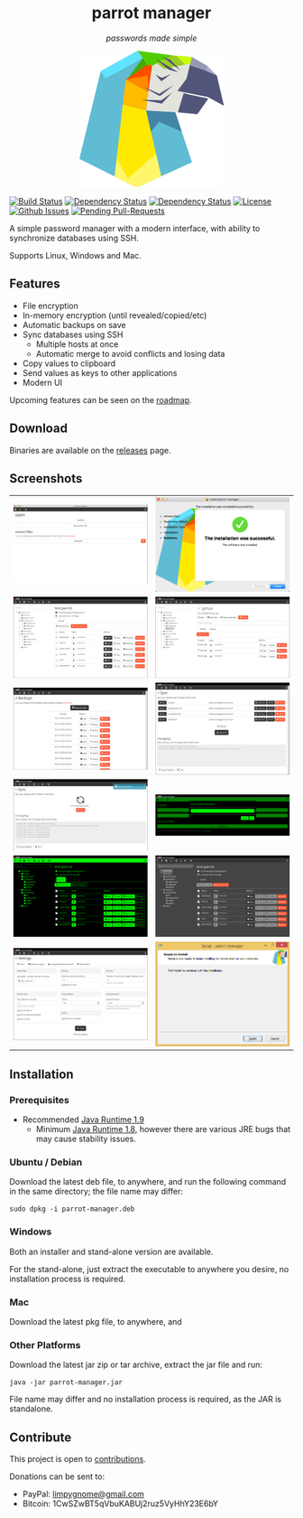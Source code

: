 <h1 align="center">
    parrot manager
</h1>
<p align="center">
    <i>passwords made simple</i>
</p>

<p align="center">
    <img src="parrot-manager/src/main/resources/icons/parrot-icon.png" alt="parrot logo" />
</p>

[![Build Status](https://travis-ci.org/limpygnome/parrot-manager.svg)](https://travis-ci.org/limpygnome/parrot-manager)
[![Dependency Status](https://gemnasium.com/badges/github.com/limpygnome/parrot-manager.svg)](https://gemnasium.com/github.com/limpygnome/parrot-manager)
[![Dependency Status](https://www.versioneye.com/user/projects/58f5b1d4307d03003e9de24e/badge.svg?style=flat-square)](https://www.versioneye.com/user/projects/58f5b1d4307d03003e9de24e)
[![License](http://img.shields.io/:license-mit-blue.svg?style=flat-square)](http://badges.mit-license.org)
[![Github Issues](http://githubbadges.herokuapp.com/limpygnome/parrot-manager/issues.svg?style=flat-square)](https://github.com/limpygnome/parrot-manager/issues)
[![Pending Pull-Requests](http://githubbadges.herokuapp.com/limpygnome/parrot-manager/pulls.svg?style=flat-square)](https://github.com/limpygnome/parrot-manager/pulls)

A simple password manager with a modern interface, with ability to synchronize databases using SSH.

Supports Linux, Windows and Mac.

## Features
- File encryption
- In-memory encryption (until revealed/copied/etc)
- Automatic backups on save
- Sync databases using SSH
    - Multiple hosts at once
    - Automatic merge to avoid conflicts and losing data
- Copy values to clipboard
- Send values as keys to other applications
- Modern UI

Upcoming features can be seen on the [roadmap](roadmap.md).


## Download
Binaries are available on the [releases](https://github.com/limpygnome/parrot-manager/releases) page.


## Screenshots
<table>
    <tr>
        <td>
            <img src="media/screenshot-mac-menu.png" alt="open menu on mac" />
        </td>
        <td>
            <img src="media/screenshot-mac-installer.png" alt="installer for mac" />
        </td>
    </tr>
    <tr>
        <td>
            <img src="media/screenshot-list.png" alt="listing of entries" />
        </td>
        <td>
            <img src="media/screenshot-entry.png" alt="viewing an entry and history" />
        </td>
    </tr>
    <tr>
        <td>
            <img src="media/screenshot-backups.png" alt="database backups" />
        </td>
        <td>
            <img src="media/screenshot-sync.png" alt="database backups" />
        </td>
    </tr>
    <tr>
        <td>
            <img src="media/screenshot-sync-2.png" alt="database backups" />
        </td>
        <td>
            <img src="media/screenshot-password.png" alt="entering password with hacker theme" />
        </td>
    </tr>
    <tr>
        <td>
            <img src="media/screenshot-hacker.png" alt="hacker theme" />
        </td>
        <td>
            <img src="media/screenshot-dark.png" alt="dark theme" />
        </td>
    </tr>
    <tr>
        <td>
            <img src="media/screenshot-settings.png" alt="settings with dark theme" />
        </td>
        <td>
            <img src="media/screenshot-windows-installer.png" alt="windows installer" />
        </td>
    </tr>
</table>


## Installation
### Prerequisites
- Recommended [Java Runtime 1.9](http://www.oracle.com/technetwork/java/javase/downloads/jre9-downloads-3848532.html)
    - Minimum [Java Runtime 1.8](http://www.oracle.com/technetwork/java/javase/downloads/jre8-downloads-2133155.html), however
      there are various JRE bugs that may cause stability issues.

### Ubuntu / Debian
Download the latest deb file, to anywhere, and run the following command in the same directory; the file name
may differ:

````
sudo dpkg -i parrot-manager.deb
````

### Windows
Both an installer and stand-alone version are available.

For the stand-alone, just extract the executable to anywhere you desire, no installation process is required.

### Mac
Download the latest pkg file, to anywhere, and

### Other Platforms
Download the latest jar zip or tar archive, extract the jar file and run:

````
java -jar parrot-manager.jar
````

File name may differ and no installation process is required, as the JAR is standalone.


## Contribute
This project is open to [contributions](contribute.md).

Donations can be sent to:
* PayPal: limpygnome@gmail.com
* Bitcoin: 1CwSZwBT5qVbuKABUj2ruz5VyHhY23E6bY
